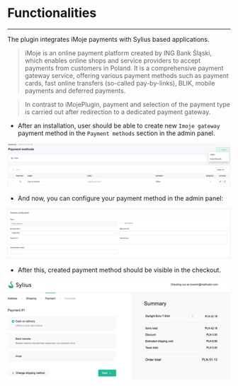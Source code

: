 # Functionalities

---

The plugin integrates iMoje payments with Sylius based applications.

>iMoje is an online payment platform created by ING Bank Śląski, which enables online shops and service providers to accept payments from customers in Poland.
It is a comprehensive payment gateway service, offering various payment methods such as payment cards, fast online transfers (so-called pay-by-links), BLIK, mobile payments and deferred payments.

>In contrast to iMojePlugin, payment and selection of the payment type is carried out after redirection to a dedicated payment gateway.

- After an installation, user should be able to create new `Imoje gateway` payment method in the `Payment methods` section in the admin panel.

![Screenshot showing payment method config in admin](./create_imoje_payment_method.png)

- And now, you can configure your payment method in the admin panel:

![Screenshot showing payment method config in admin](./payment_method_config.png)

- After this, created payment method should be visible in the checkout.

![Screenshot showing visible payment method in shop checkout](./shop_checkout.png)
